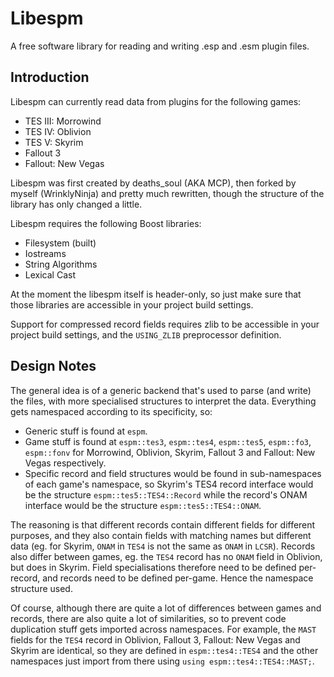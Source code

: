 # Libespm

A free software library for reading and writing .esp and .esm plugin files.

## Introduction

Libespm can currently read data from plugins for the following games:

* TES III: Morrowind
* TES IV: Oblivion
* TES V: Skyrim
* Fallout 3
* Fallout: New Vegas

Libespm was first created by deaths_soul (AKA MCP), then forked by myself (WrinklyNinja) and pretty much rewritten, though the structure of the library has only changed a little.

Libespm requires the following Boost libraries:

* Filesystem (built)
* Iostreams
* String Algorithms
* Lexical Cast

At the moment the libespm itself is header-only, so just make sure that those libraries are accessible in your project build settings.

Support for compressed record fields requires zlib to be accessible in your project build settings, and the `USING_ZLIB` preprocessor definition.

## Design Notes

The general idea is of a generic backend that's used to parse (and write) the files, with more specialised structures to interpret the data. Everything gets namespaced according to its specificity, so:

* Generic stuff is found at `espm`.
* Game stuff is found at `espm::tes3`, `espm::tes4`, `espm::tes5`, `espm::fo3`, `espm::fonv` for Morrowind, Oblivion, Skyrim, Fallout 3 and Fallout: New Vegas respectively.
* Specific record and field structures would be found in sub-namespaces of each game's namespace, so Skyrim's TES4 record interface would be the structure `espm::tes5::TES4::Record` while the record's ONAM interface would be the structure `espm::tes5::TES4::ONAM`.

The reasoning is that different records contain different fields for different purposes, and they also contain fields with matching names but different data (eg. for Skyrim, `ONAM` in `TES4` is not the same as `ONAM` in `LCSR`). Records also differ between games, eg. the `TES4` record has no `ONAM` field in Oblivion, but does in Skyrim. Field specialisations therefore need to be defined per-record, and records need to be defined per-game. Hence the namespace structure used.

Of course, although there are quite a lot of differences between games and records, there are also quite a lot of similarities, so to prevent code duplication stuff gets imported across namespaces. For example, the `MAST` fields for the `TES4` record in Oblivion, Fallout 3, Fallout: New Vegas and Skyrim are identical, so they are defined in `espm::tes4::TES4` and the other namespaces just import from there using `using espm::tes4::TES4::MAST;`.

